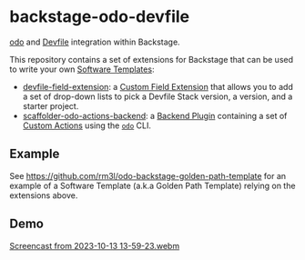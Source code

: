 # backstage-odo-devfile

[odo](https://odo.dev/) and [Devfile](https://devfile.io/) integration within Backstage.

This repository contains a set of extensions for Backstage that can be used to write your own [Software Templates](https://backstage.io/docs/features/software-templates/):
- [devfile-field-extension](packages/devfile-field-extension): a [Custom Field Extension](https://backstage.io/docs/features/software-templates/writing-custom-field-extensions/) that allows you to add a set of drop-down lists to pick a Devfile Stack version, a version, and a starter project.
- [scaffolder-odo-actions-backend](packages/scaffolder-odo-actions-backend): a [Backend Plugin](https://backstage.io/docs/plugins/backend-plugin/) containing a set of [Custom Actions](https://backstage.io/docs/features/software-templates/writing-custom-actions) using the [`odo`](https://odo.dev/) CLI.

## Example

See https://github.com/rm3l/odo-backstage-golden-path-template for an example of a Software Template (a.k.a Golden Path Template) relying on the extensions above.

## Demo

[Screencast from 2023-10-13 13-59-23.webm](https://github.com/rm3l/backstage-odo-devfile-plugin/assets/593208/1c0edad7-12b1-4851-804e-cf9320023c76)
